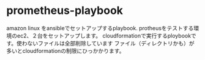 # prometheus-playbook

amazon linux をansibleでセットアップするplaybook. protheusをテストする環境のec2、２台をセットアップします。
cloudformationで実行するploybookです。使わないファイルは全部削除しています
ファイル（ディレクトリかも）が多いとcloudformationの制限にひっかかります。
